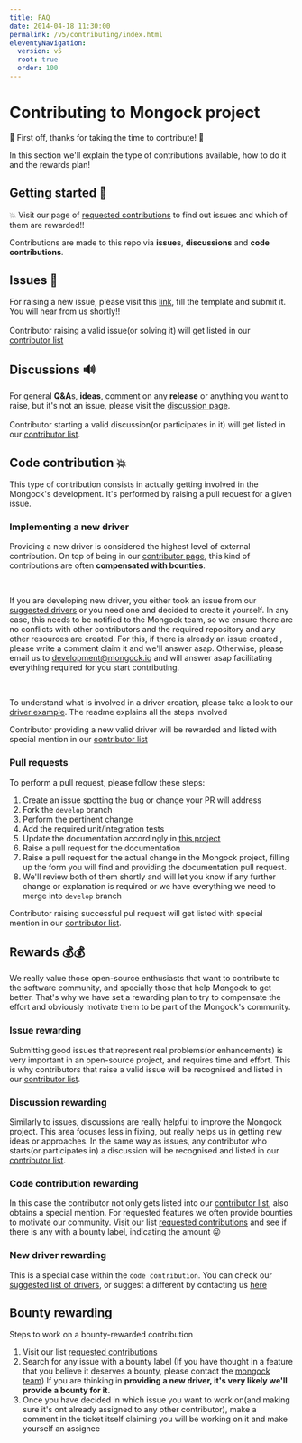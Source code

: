 ```yaml
---
title: FAQ
date: 2014-04-18 11:30:00 
permalink: /v5/contributing/index.html
eleventyNavigation:
  version: v5
  root: true
  order: 100
---
```


<h1 class="title">Contributing to Mongock project</h1>


🎉  First off, thanks for taking the time to contribute! 🎉 

In this section we'll explain the type of contributions available, how to do it and the rewards plan!


## Getting started 🚀

<p class="successAlt">💥  Visit our page of <a href="https://github.com/mongock/mongock/labels/contribution-requested">requested contributions</a> to find out issues and which of them are rewarded!!</p>

Contributions are made to this repo via **issues**, **discussions** and **code contributions**.

## Issues 🐛
For raising a new issue, please visit this [link](https://github.com/mongock/mongock/issues/new?assignees=&labels=&template=bug_report.md&title=), fill the template and submit it. You will hear from us shortly!!
<br /><br />
Contributor raising a valid issue(or solving it) will get listed in our [contributor list](https://github.com/mongock/mongock/graphs/contributors)

## Discussions  🔊
For general **Q&A**s, **ideas**, comment on any **release** or anything you want to raise, but it's not an issue, please visit the [discussion page](https://github.com/mongock/mongock/discussions).
<br /><br />
Contributor starting a valid discussion(or participates in it) will get listed in our [contributor list](https://github.com/mongock/mongock/graphs/contributors).


## Code contribution 💥

This type of contribution consists in actually getting involved in the Mongock's development. It's performed by raising a pull request for a given issue.


### Implementing a new driver

Providing a new driver is considered the highest level of external contribution. On top of being in our [contributor page](https://github.com/mongock/mongock/graphs/contributors), this kind of contributions are often **compensated with bounties**.

<br />

If you are developing new driver, you either took an issue from our [suggested drivers](https://github.com/mongock/mongock/labels/driver-requested) or you need one and decided to create it yourself. In any case, this needs to be notified to the Mongock team, so we ensure there are no conflicts with other contributors and the required repository and any other resources are created. For this, if there is already an issue created , please write a comment claim it and we'll answer asap. Otherwise, please email us to [development@mongock.io](mailto:development@mongock.io) and will answer asap facilitating everything required for you start contributing.

<br />

To understand what is involved in a driver creation, please take a look to our [driver example](https://github.com/mongock/mongock-driver-simpsonsdb). The readme explains all the steps involved
<div class="note">
Contributor providing a new valid driver will be rewarded and listed with special mention in our <a href="https://github.com/mongock/mongock/graphs/contributors">contributor list</a>
</div>

### Pull requests 

To perform a pull request, please follow these steps:
1. Create an issue spotting the bug or change your PR will address
2. Fork the `develop` branch
3. Perform the pertinent change
4. Add the required unit/integration tests
5. Update the documentation accordingly in [this project](https://github.com/mongock/mongock-docs)
6. Raise a pull request for the documentation   
7. Raise a pull request for the actual change in the Mongock project, filling up the form you will find and providing the documentation pull request.
8. We'll review both of them shortly and will let you know if any further change or explanation is required or we have everything we need to merge into `develop` branch

Contributor raising successful pul request will get listed with special mention in our [contributor list](https://github.com/mongock/mongock/graphs/contributors).

## Rewards 💰💰

We really value those open-source enthusiasts that want to contribute to the software community, and specially those that help Mongock to get better. That's why we have set
a rewarding plan to try to compensate the effort and obviously motivate them to be part of the Mongock's community.

### Issue rewarding
 Submitting good issues  that represent real problems(or enhancements) is very important in an open-source project, and requires time and effort. This is why contributors that raise a valid issue will be recognised and listed in our [contributor list](https://github.com/mongock/mongock/graphs/contributors).

### Discussion rewarding
 Similarly to issues, discussions are really helpful to improve the Mongock project. This area focuses less in fixing, but really helps us in getting new ideas or approaches. In the same way as issues, any contributor who starts(or participates in) a discussion will be recognised and listed in our [contributor list](https://github.com/mongock/mongock/graphs/contributors).

### Code contribution rewarding
 In this case the contributor not only gets listed into our [contributor list](https://github.com/mongock/mongock/graphs/contributors), also obtains a special mention. For requested features we often provide bounties to motivate our community. Visit our list [requested contributions](https://github.com/mongock/mongock/labels/contribution-requested) and see if there is any with a bounty label, indicating the amount 😜

### New driver rewarding 
This is a special case within the `code contribution`. You can check our [suggested list of drivers](https://github.com/mongock/mongock/labels/driver-requested), or suggest a different by contacting us [here](mailto:development@mongock.io)

## Bounty rewarding

Steps to work on a bounty-rewarded contribution

1. Visit our list [requested contributions](https://github.com/mongock/mongock/labels/contribution-requested)
2. Search for any issue with a bounty label (If you have thought in a feature that you believe it deserves a bounty, please contact the [mongock team](mailto:development@mongock.io)) If you are thinking in **providing a new driver, it's very likely we'll provide a bounty for it.**
3. Once you have decided in which issue you want to work on(and making sure it's ont already assigned to any other contributor), make a comment in the ticket itself claiming you will be working on it and make yourself an assignee


